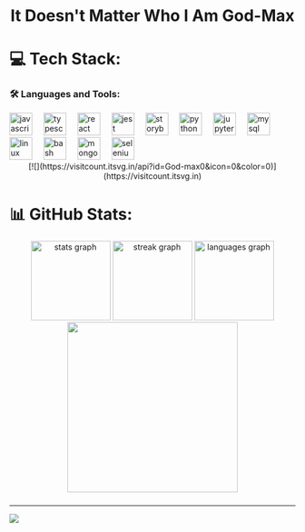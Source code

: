<h1 align="center">It Doesn't Matter Who I Am God-Max</h1>


# 💻 Tech Stack:
<h3 align="left">🛠 Languages and Tools:</h3>
<div align="left">
  <img src="https://cdn.jsdelivr.net/gh/devicons/devicon/icons/javascript/javascript-original.svg" height="40" alt="javascript logo"  />
  <img width="12" />
  <img src="https://cdn.jsdelivr.net/gh/devicons/devicon/icons/typescript/typescript-original.svg" height="40" alt="typescript logo"  />
  <img width="12" />
  <img src="https://cdn.jsdelivr.net/gh/devicons/devicon/icons/react/react-original.svg" height="40" alt="react logo"  />
  <img width="12" />
  <img src="https://cdn.jsdelivr.net/gh/devicons/devicon/icons/jest/jest-plain.svg" height="40" alt="jest logo"  />
  <img width="12" />
  <img src="https://cdn.jsdelivr.net/gh/devicons/devicon/icons/storybook/storybook-original.svg" height="40" alt="storybook logo"  />
  <img width="12" />
  <img src="https://cdn.jsdelivr.net/gh/devicons/devicon/icons/python/python-original.svg" height="40" alt="python logo"  />
  <img width="12" />
  <img src="https://cdn.jsdelivr.net/gh/devicons/devicon/icons/jupyter/jupyter-original.svg" height="40" alt="jupyter logo"  />
  <img width="12" />
  <img src="https://cdn.jsdelivr.net/gh/devicons/devicon/icons/mysql/mysql-original.svg" height="40" alt="mysql logo"  />
  <img width="12" />
  <img src="https://cdn.jsdelivr.net/gh/devicons/devicon/icons/linux/linux-original.svg" height="40" alt="linux logo"  />
  <img width="12" />
  <img src="https://cdn.jsdelivr.net/gh/devicons/devicon/icons/bash/bash-original.svg" height="40" alt="bash logo"  />
  <img width="12" />
  <img src="https://cdn.jsdelivr.net/gh/devicons/devicon/icons/mongodb/mongodb-original.svg" height="40" alt="mongodb logo"  />
  <img width="12" />
  <img src="https://cdn.jsdelivr.net/gh/devicons/devicon/icons/selenium/selenium-original.svg" height="40" alt="selenium logo"  />
</div>

<center>
[![](https://visitcount.itsvg.in/api?id=God-max0&icon=0&color=0)](https://visitcount.itsvg.in)
</center>


# 📊 GitHub Stats:
<div align="center">
  <img src="https://github-readme-stats.vercel.app/api?username=God-Max0&hide_title=false&hide_rank=false&show_icons=true&include_all_commits=true&count_private=true&disable_animations=false&theme=dracula&locale=en&hide_border=true&custom_title=God-Max" height="140" alt="stats graph"  />
  <img src="https://streak-stats.demolab.com?user=God-Max0&locale=en&mode=daily&theme=dracula&hide_border=true&border_radius=5" height="140" alt="streak graph"  />
  <img src="https://github-readme-stats.vercel.app/api/top-langs?username=God-Max0&locale=en&hide_title=false&layout=compact&card_width=320&langs_count=5&theme=dracula&hide_border=true&custom_title=God-Max" height="140" alt="languages graph"  />
</div>
<div align="center">
  <img height="300" src="https://www.resimupload.org/images/2023/08/05/logo.jpg"  />
</div>

###
---
[![](https://visitcount.itsvg.in/api?id=God-max0&icon=0&color=0)](https://visitcount.itsvg.in)
<!-- Proudly created with GPRM ( https://gprm.itsvg.in ) -->


